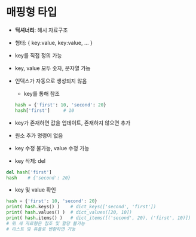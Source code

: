 # 매핑형 타입

- **딕셔너리**: 해시 자료구조
- 형태: { key:value, key:value, ... }


- key를 직접 정의 가능

- key, value 모두 숫자, 문자열 가능

- 인덱스가 자동으로 생성되지 않음

  - key를 통해 참조

  ```python
  hash = {'first': 10, 'second': 20}
  hash['first'] 	# 10
  ```

- key가 존재하면 값을 업데이트, 존재하지 않으면 추가

- 원소 추가 명령어 없음

- key 수정 불가능, value 수정 가능

- key 삭제: del

```python
del hash['first']
hash 	# {'second': 20}
```

- key 및 value 확인

```python
hash = {'first': 10, 'second': 20}
print( hash.keys() )	# dict_keys(['second', 'first'])
print( hash.values() )	# dict_values([20, 10])
print( hash.items() )	# dict_items([('second', 20), ('first', 10)])
# 위 세 자료형은 참조 및 할당 불가능
# 리스트 및 튜플로 변환하면 가능
```

